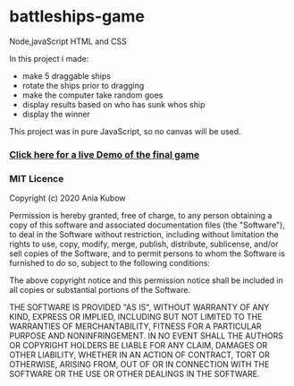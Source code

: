 # battleships-game
Node,javaScript HTML and CSS 


In this project i made:
- make 5 draggable ships
- rotate the ships prior to dragging
- make the computer take random goes
- display results based on who has sunk whos ship
- display the winner

This project was  in pure JavaScript, so no canvas will be used.


### [Click here for a live Demo of the final game](http://battleship.tech/)

### MIT Licence

Copyright (c) 2020 Ania Kubow

Permission is hereby granted, free of charge, to any person obtaining a copy
of this software and associated documentation files (the "Software"), to deal
in the Software without restriction, including without limitation the rights
to use, copy, modify, merge, publish, distribute, sublicense, and/or sell
copies of the Software, and to permit persons to whom the Software is
furnished to do so, subject to the following conditions:

The above copyright notice and this permission notice shall be included in all
copies or substantial portions of the Software. 

THE SOFTWARE IS PROVIDED "AS IS", WITHOUT WARRANTY OF ANY KIND,
EXPRESS OR IMPLIED, INCLUDING BUT NOT LIMITED TO THE WARRANTIES OF
MERCHANTABILITY, FITNESS FOR A PARTICULAR PURPOSE AND NONINFRINGEMENT.
IN NO EVENT SHALL THE AUTHORS OR COPYRIGHT HOLDERS BE LIABLE FOR ANY CLAIM,
DAMAGES OR OTHER LIABILITY, WHETHER IN AN ACTION OF CONTRACT, TORT OR
OTHERWISE, ARISING FROM, OUT OF OR IN CONNECTION WITH THE SOFTWARE OR THE USE
OR OTHER DEALINGS IN THE SOFTWARE.
